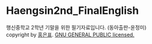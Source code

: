 # Haengsin2nd_FinalEnglish
행신중학교 2학년 기말을 위한 필기자료입니다. (동아출판-윤정미)    
copyright by <a href = "GNU GENERAL PUBLIC LICENSE" target = "_blank">홍은표</a>. <a href = "https://github.com/potato179/Haengsin2-1_FinalEnglish/blob/master/LICENSE" target = "_blank">GNU GENERAL PUBLIC licensed.</a>
